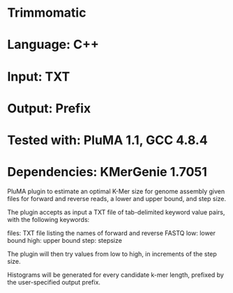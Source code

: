 # Trimmomatic
# Language: C++
# Input: TXT
# Output: Prefix
# Tested with: PluMA 1.1, GCC 4.8.4
# Dependencies: KMerGenie 1.7051

PluMA plugin to estimate an optimal K-Mer size for genome assembly
given files for forward and reverse reads, a lower and upper bound,
and step size.

The plugin accepts as input a TXT file of tab-delimited keyword value pairs,
with the following keywords:

files: TXT file listing the names of forward and reverse FASTQ
low: lower bound
high: upper bound
step: stepsize

The plugin will then try values from low to high, in increments of the step
size.

Histograms will be generated for every candidate k-mer length, prefixed
by the user-specified output prefix.

